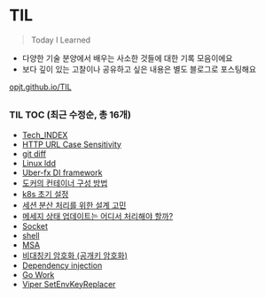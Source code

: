 # TIL

> Today I Learned

- 다양한 기술 분양에서 배우는 사소한 것들에 대한 기록 모음이에요
- 보다 깊이 있는 고찰이나 공유하고 싶은 내용은 별도 블로그로 포스팅해요

[opjt.github.io/TIL](https://opjt.github.io/TIL/Tech/tech_index.html)

##

<!-- AUTO_TOC_START -->
### TIL TOC (최근 수정순, 총 16개)

- [Tech_INDEX](docs/Tech/tech_index.md)
- [HTTP URL Case Sensitivity](docs/Tech/~/web/url-case-insensitive.md)
- [git diff](docs/Tech/~/git/git-diff.md)
- [Linux ldd](docs/Tech/~/linux_ldd.md)
- [Uber-fx DI framework](docs/go/framework/uber-fx-0.md)
- [도커의 컨테이너 구성 방법](docs/Tech/~/container/container-without-docker.md)
- [k8s 초기 설정](docs/Tech/~/container/init-install.md)
- [세션 분산 처리를 위한 설계 고민](docs/Project/push-project/session.md)
- [메세지 상태 업데이트는 어디서 처리해야 할까?](docs/Project/push-project/messageUpdate.md)
- [Socket](docs/Tech/~/socket.md)
- [shell](docs/Tech/~/shell.md)
- [MSA](docs/Tech/~/msa.md)
- [비대칭키 암호화 (공개키 암호화)](docs/Tech/~/security/public-key-crypto.md)
- [Dependency injection](docs/Tech/~/di.md)
- [Go Work](docs/go/Basic/go-work.md)
- [Viper SetEnvKeyReplacer](docs/go/viper-trs.md)
<!-- AUTO_TOC_END -->
